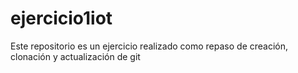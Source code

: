# ejercicio1iot
Este repositorio es un ejercicio realizado como repaso de creación, clonación y actualización de git
